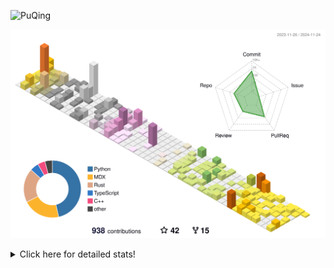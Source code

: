 ![PuQing](https://user-images.githubusercontent.com/27223114/171565019-9a56fae6-b08b-421f-99db-7e830da42371.png)

![](./profile-3d-contrib/profile-season-animate.svg)

<details>
<summary>Click here for detailed stats!</summary>

<!--START_SECTION:waka-->
![Lines of code](https://img.shields.io/badge/From%20Hello%20World%20I%27ve%20Written-1.4%20million%20lines%20of%20code-blue)

**🐱 My GitHub Data** 

> 📦 412.1 kB Used in GitHub's Storage 
 > 
> 🏆 708 Contributions in the Year 2024
 > 
> 🚫 Not Opted to Hire
 > 
> 📜 61 Public Repositories 
 > 
> 🔑 30 Private Repositories 
 > 
**I'm a Night 🦉** 

```text
🌞 Morning                505 commits         ██░░░░░░░░░░░░░░░░░░░░░░░   06.60 % 
🌆 Daytime                3295 commits        ███████████░░░░░░░░░░░░░░   43.08 % 
🌃 Evening                1702 commits        ██████░░░░░░░░░░░░░░░░░░░   22.25 % 
🌙 Night                  2146 commits        ███████░░░░░░░░░░░░░░░░░░   28.06 % 
```


📊 **This Week I Spent My Time On** 

```text
💬 Programming Languages: 
Browsing                 17 hrs 22 mins      ██████████░░░░░░░░░░░░░░░   41.09 % 
Searching                5 hrs 21 mins       ███░░░░░░░░░░░░░░░░░░░░░░   12.69 % 
GitHubing                4 hrs 38 mins       ███░░░░░░░░░░░░░░░░░░░░░░   11.00 % 
Fish Touching            3 hrs 51 mins       ██░░░░░░░░░░░░░░░░░░░░░░░   09.13 % 
TypeScript               3 hrs 28 mins       ██░░░░░░░░░░░░░░░░░░░░░░░   08.20 % 

🔥 Editors: 
Chrome                   32 hrs 6 mins       ███████████████████░░░░░░   75.92 % 
VS Code                  7 hrs 32 mins       ████░░░░░░░░░░░░░░░░░░░░░   17.84 % 
fish                     2 hrs 37 mins       ██░░░░░░░░░░░░░░░░░░░░░░░   06.21 % 
Obsidian                 0 secs              ░░░░░░░░░░░░░░░░░░░░░░░░░   00.03 % 

💻 Operating System: 
Mac                      38 hrs 33 mins      ███████████████████████░░   91.18 % 
Linux                    2 hrs 45 mins       ██░░░░░░░░░░░░░░░░░░░░░░░   06.54 % 
WSL                      57 mins             █░░░░░░░░░░░░░░░░░░░░░░░░   02.29 % 
```


<!--END_SECTION:waka-->
</details>
